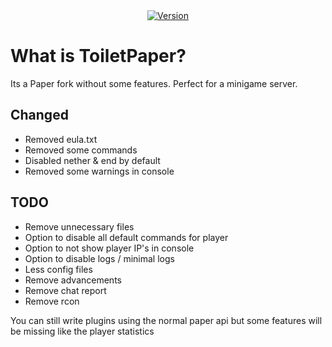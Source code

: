 <div align="center">
    <a href="https://github.com/NextFightNetwork/ToiletPaper/releases"><img src="https://img.shields.io/github/v/tag/NextFightNetwork/ToiletPaper.svg" alt="Version"></a>  
</div>

# What is ToiletPaper?
Its a Paper fork without some features.
Perfect for a minigame server.

## Changed
- Removed eula.txt
- Removed some commands
- Disabled nether & end by default
- Removed some warnings in console

## TODO
- Remove unnecessary files 
- Option to disable all default commands for player
- Option to not show player IP's in console
- Option to disable logs / minimal logs
- Less config files
- Remove advancements
- Remove chat report
- Remove rcon

You can still write plugins using the normal paper api but some features will be missing like the player statistics
